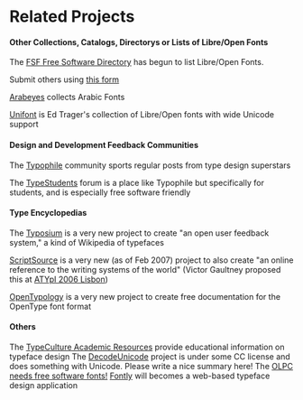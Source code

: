 <h1>Related Projects</h1>

<h4> Other Collections, Catalogs, Directorys or Lists of Libre/Open Fonts</h4>
<p>The <a title="http://directory.fsf.org/" class="external text" href="http://directory.fsf.org/">FSF Free Software Directory</a> has begun to list Libre/Open Fonts. <br>

Submit others using <a title="http://directory.fsf.org/newform.html" class="external text" href="http://directory.fsf.org/newform.html">this form</a><br>

<a title="http://www.arabeyes.org/project.php?proj=Khotot" class="external text" href="http://www.arabeyes.org/project.php?proj=Khotot">Arabeyes</a> collects Arabic Fonts<br>

<a title="http://www.unifont.org" class="external text" href="http://www.unifont.org">Unifont</a> is Ed Trager's collection of Libre/Open fonts with wide Unicode support
</p>
<h4> Design and Development Feedback Communities </h4>
<p>The <a title="http://typophile.com/" class="external text" href="http://typophile.com/">Typophile</a> community sports regular posts from type design superstars<br>

The <a title="http://www.typestudent.org" class="external text" href="http://www.typestudent.org">TypeStudents</a> forum is a place like Typophile but specifically for students, and is especially free software friendly
</p>
<h4>  Type Encyclopedias </h4>
<p>The <a title="http://www.typosium.org" class="external text" href="http://www.typosium.org">Typosium</a> is a very new project to create "an open user feedback system," a kind of Wikipedia of typefaces<br>

<a title="http://www.scriptsource.org/" class="external text" href="http://www.scriptsource.org/">ScriptSource</a> is a very new (as of Feb 2007) project to also create "an online reference to the writing systems of the world" (Victor Gaultney proposed this at <a title="http://atypi.org/06_Lisbon/30_program/20_main_program/view_presentation_html?presentid=305" class="external text" href="http://atypi.org/06_Lisbon/30_program/20_main_program/view_presentation_html?presentid=305">ATYpI 2006 Lisbon</a>)<br>

<a title="http://www.opentypology.org" class="external text" href="http://www.opentypology.org">OpenTypology</a> is a very new project to create free documentation for the OpenType font format
</p>
<h4> Others </h4>
<p>
The <a title="http://www.typeculture.com/academic_resource/" class="external text" href="http://www.typeculture.com/academic_resource/">TypeCulture Academic Resources</a> provide educational information on typeface design
The <a title="http://decodeunicode.org" class="external text" href="http://decodeunicode.org">DecodeUnicode</a> project is under some CC license and does something with Unicode. Please write a nice summary here!
The <a title="http://wiki.laptop.org/go/Software_Ideas_-_System_Software#Font_technology" class="external text" href="http://wiki.laptop.org/go/Software_Ideas_-_System_Software#Font_technology">OLPC needs free software fonts!</a>
<a title="http://fontly.com/" class="external text" href="http://fontly.com/">Fontly</a> will becomes a web-based typeface design application
</p>
